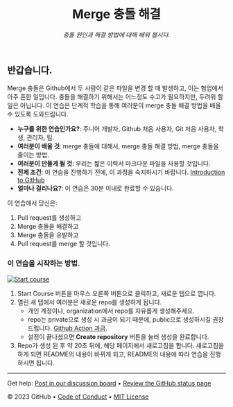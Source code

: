 <header>

<!--
  <<< Author notes: Course header >>>
  Include a 1280×640 image, course title in sentence case, and a concise description in emphasis.
  In your repository settings: enable template repository, add your 1280×640 social image, auto delete head branches.
  Add your open source license, GitHub uses MIT license.
-->

# Merge 충돌 해결

_충돌 원인과 해결 방법에 대해 배워 봅시다._

</header>

<!--
  <<< Author notes: Course start >>>
  Include start button, a note about Actions minutes,
  and tell the learner why they should take the course.
-->

## 반갑습니다.

Merge 충돌은 Github에서 두 사람이 같은 파일을 변경 할 때 발생하고, 이는 협업에서 아주 흔한 일입니다. 충돌을 해결하기 위해서는 어느정도 수고가 필요하지만, 두려워 할 일은 아닙니다. 이 연습은 단계적 학습을 통해 여러분이 merge 충돌 해결 방법을 배울 수 있도록 도와드립니다.

- **누구를 위한 연습인가요?**: 주니어 개발자, Github 처음 사용자, Git 처음 사용자, 학생, 관리자, 팀.
- **여러분이 배울 것**: merge 충돌에 대해서, merge 충돌 해결 방법, merge 충돌을 줄이는 방법.
- **여러분이 만들게 될 것**: 우리는 짧은 이력서 마크다운 파일을 사용할 것입니다.
- **전제 조건**: 이 연습을 진행하기 전에, 이 과정을 숙지하시기 바랍니다. [Introduction to GitHub](https://github.com/skills/introduction-to-github)
- **얼마나 걸리나요?**: 이 연습은 30분 이내로 완료할 수 있습니다.

이 연습에서 당신은:

1. Pull request를 생성하고
2. Merge 충돌을 해결하고
3. Merge 충돌을 유발하고
4. Pull request를 merge 할 것입니다.

### 이 연습을 시작하는 방법.

<!-- For start course, run in JavaScript:
'https://github.com/new?' + new URLSearchParams({
  template_owner: 'skills',
  template_name: 'resolve-merge-conflicts',
  owner: '@me',
  name: 'skills-resolve-merge-conflicts',
  description: 'My clone repository',
  visibility: 'public',
}).toString()
-->

[![Start course](https://user-images.githubusercontent.com/1221423/235727646-4a590299-ffe5-480d-8cd5-8194ea184546.svg)](https://github.com/new?template_owner=ohjayho&template_name=resolve-merge-conflicts&owner=%40me&name=skills-resolve-merge-conflicts&description=My+clone+repository&visibility=public)

1. Start Course 버튼을 마우스 오른쪽 버튼으로 클릭하고, 새로운 탭으로 엽니다.
2. 열린 새 탭에서 여러분은 새로운 repo를 생성하게 됩니다.
   - 개인 계정이나, organization에서 repo를 자유롭게 생성해주세요.
   - repo는 private으로 생성 시 과금이 되기 때문에, public으로 생성하시길 권장드립니다. [Github Action 과금](https://docs.github.com/en/billing/managing-billing-for-github-actions/about-billing-for-github-actions).
   - 설정이 끝나셨으면 **Create repository** 버튼을 눌러 생성을 완료합니다.
4. Repo가 생성 된 후 약 20초 뒤에, 해당 페이지에서 새로고침을 합니다. 새로고침을 하게 되면 README의 내용이 바뀌게 되고, README의 내용에 따라 연습을 진행하시면 됩니다.

<footer>

<!--
  <<< Author notes: Footer >>>
  Add a link to get support, GitHub status page, code of conduct, license link.
-->

---

Get help: [Post in our discussion board](https://github.com/orgs/skills/discussions/categories/resolve-merge-conflicts) &bull; [Review the GitHub status page](https://www.githubstatus.com/)

&copy; 2023 GitHub &bull; [Code of Conduct](https://www.contributor-covenant.org/version/2/1/code_of_conduct/code_of_conduct.md) &bull; [MIT License](https://gh.io/mit)

</footer>
